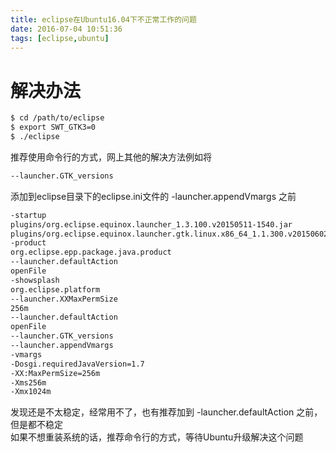 ```yaml
---
title: eclipse在Ubuntu16.04下不正常工作的问题
date: 2016-07-04 10:51:36
tags: [eclipse,ubuntu]
---
```


# 解决办法

```bash
$ cd /path/to/eclipse
$ export SWT_GTK3=0
$ ./eclipse
```
推荐使用命令行的方式，网上其他的解决方法例如将
```bash
--launcher.GTK_versions
```
添加到eclipse目录下的eclipse.ini文件的 -launcher.appendVmargs 之前
```bash
-startup
plugins/org.eclipse.equinox.launcher_1.3.100.v20150511-1540.jar
plugins/org.eclipse.equinox.launcher.gtk.linux.x86_64_1.1.300.v20150602-1417
-product
org.eclipse.epp.package.java.product
--launcher.defaultAction
openFile
-showsplash
org.eclipse.platform
--launcher.XXMaxPermSize
256m
--launcher.defaultAction
openFile
--launcher.GTK_versions
--launcher.appendVmargs
-vmargs
-Dosgi.requiredJavaVersion=1.7
-XX:MaxPermSize=256m
-Xms256m
-Xmx1024m
```
发现还是不太稳定，经常用不了，也有推荐加到 -launcher.defaultAction 之前，但是都不稳定
<br>
如果不想重装系统的话，推荐命令行的方式，等待Ubuntu升级解决这个问题
